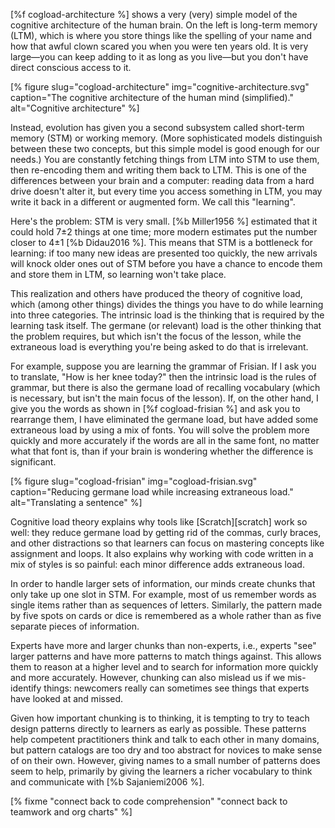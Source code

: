 [%f cogload-architecture %] shows a very (very) simple model of
the cognitive architecture of the human brain.
On the left is long-term memory (LTM),
which is where you store things like the spelling of your name
and how that awful clown scared you when you were ten years old.
It is very large—you can keep adding to it as long as you live—but
you don't have direct conscious access to it.

[% figure
   slug="cogload-architecture"
   img="cognitive-architecture.svg"
   caption="The cognitive architecture of the human mind (simplified)."
   alt="Cognitive architecture"
%]

Instead,
evolution has given you a second subsystem called short-term memory (STM) or working memory.
(More sophisticated models distinguish between these two concepts,
but this simple model is good enough for our needs.)
You are constantly fetching things from LTM into STM to use them,
then re-encoding them and writing them back to LTM.
This is one of the differences between your brain and a computer:
reading data from a hard drive doesn't alter it,
but every time you access something in LTM,
you may write it back in a different or augmented form.
We call this "learning".

Here's the problem:
STM is very small.
[%b Miller1956 %] estimated that it could hold 7±2 things at one time;
more modern estimates put the number closer to 4±1 [%b Didau2016 %].
This means that STM is a bottleneck for learning:
if too many new ideas are presented too quickly,
the new arrivals will knock older ones out of STM
before you have a chance to encode them and store them in LTM,
so learning won't take place.

This realization and others have produced the theory of cognitive load,
which (among other things) divides the things you have to do while learning
into three categories.
The intrinsic load is the thinking that is required by the learning task itself.
The germane (or relevant) load is the other thinking that the problem requires,
but which isn't the focus of the lesson,
while the extraneous load is everything you're being asked to do that is irrelevant.

For example,
suppose you are learning the grammar of Frisian.
If I ask you to translate,
"How is her knee today?"
then the intrinsic load is the rules of grammar,
but there is also the germane load of recalling vocabulary
(which is necessary, but isn't the main focus of the lesson).
If,
on the other hand,
I give you the words as shown in [%f cogload-frisian %]
and ask you to rearrange them,
I have eliminated the germane load,
but have added some extraneous load by using a mix of fonts.
You will solve the problem more quickly and more accurately
if the words are all in the same font,
no matter what that font is,
than if your brain is wondering whether the difference is significant.

[% figure
   slug="cogload-frisian"
   img="cogload-frisian.svg"
   caption="Reducing germane load while increasing extraneous load."
   alt="Translating a sentence"
%]

Cognitive load theory explains why tools like [Scratch][scratch] work so well:
they reduce germane load by getting rid of the commas, curly braces, and other distractions
so that learners can focus on mastering concepts like assignment and loops.
It also explains why working with code written in a mix of styles is so painful:
each minor difference adds extraneous load.

In order to handle larger sets of information,
our minds create chunks that only take up one slot in STM.
For example,
most of us remember words as single items rather than as sequences of letters.
Similarly,
the pattern made by five spots on cards or dice is remembered as a whole
rather than as five separate pieces of information.

Experts have more and larger chunks than non-experts,
i.e.,
experts "see" larger patterns and have more patterns to match things against.
This allows them to reason at a higher level
and to search for information more quickly and more accurately.
However,
chunking can also mislead us if we mis-identify things:
newcomers really can sometimes see things that experts have looked at and missed.

Given how important chunking is to thinking,
it is tempting to try to teach design patterns directly to learners as early as possible.
These patterns help competent practitioners think and talk to each other in many domains,
but pattern catalogs are too dry and too abstract for novices to make sense of on their own.
However, giving names to a small number of patterns does seem to help,
primarily by giving the learners a richer vocabulary to think and communicate with [%b Sajaniemi2006 %].

[% fixme
   "connect back to code comprehension"
   "connect back to teamwork and org charts"
%]
